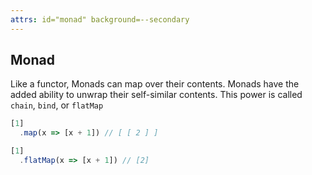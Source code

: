 ```yaml
---
attrs: id="monad" background=--secondary
---
```

## Monad

Like a functor, Monads can map over their contents.
Monads have the added ability to unwrap their self-similar 
contents. This power is called `chain`, `bind`, or `flatMap`


```js
[1]
  .map(x => [x + 1]) // [ [ 2 ] ]

[1]
  .flatMap(x => [x + 1]) // [2] 
```


